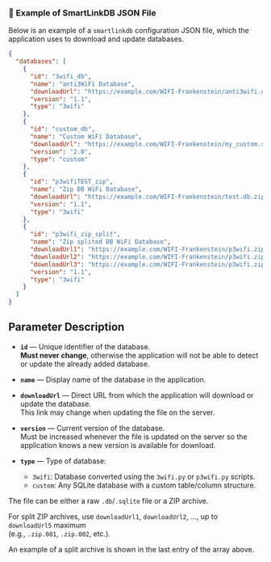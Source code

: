 ### 📑 Example of SmartLinkDB JSON File

Below is an example of a `smartlinkdb` configuration JSON file, which the application uses to download and update databases.

```json
{
  "databases": [
    {
      "id": "3wifi_db",
      "name": "anti3WiFi Database",
      "downloadUrl": "https://example.com/WIFI-Frankenstein/anti3wifi.db",
      "version": "1.1",
      "type": "3wifi"
    },
    {
      "id": "custom_db",
      "name": "Custom WiFi Database",
      "downloadUrl": "https://example.com/WIFI-Frankenstein/my_custom.sqlite",
      "version": "2.0",
      "type": "custom"
    },
    {
      "id": "p3wifiTEST_zip",
      "name": "Zip DB WiFi Database",
      "downloadUrl": "https://example.com/WIFI-Frankenstein/test.db.zip",
      "version": "1.1",
      "type": "3wifi"
    },
    {
      "id": "p3wifi_zip_split",
      "name": "Zip splited DB WiFi Database",
      "downloadUrl1": "https://example.com/WIFI-Frankenstein/p3wifi.zip.001",
      "downloadUrl2": "https://example.com/WIFI-Frankenstein/p3wifi.zip.002",
      "downloadUrl3": "https://example.com/WIFI-Frankenstein/p3wifi.zip.003",
      "version": "1.1",
      "type": "3wifi"
    }
  ]
}

```
## Parameter Description

- **`id`** — Unique identifier of the database.  
  **Must never change**, otherwise the application will not be able to detect or update the already added database.

- **`name`** — Display name of the database in the application.

- **`downloadUrl`** — Direct URL from which the application will download or update the database.  
  This link may change when updating the file on the server.

- **`version`** — Current version of the database.  
  Must be increased whenever the file is updated on the server so the application knows a new version is available for download.

- **`type`** — Type of database:
  - `3wifi`: Database converted using the `3wifi.py` or `p3wifi.py` scripts.
  - `custom`: Any SQLite database with a custom table/column structure.

The file can be either a raw `.db`/`.sqlite` file or a ZIP archive.

For split ZIP archives, use `downloadUrl1`, `downloadUrl2`, ..., up to `downloadUrl5` maximum  
(e.g., `.zip.001`, `.zip.002`, etc.).

An example of a split archive is shown in the last entry of the array above.
